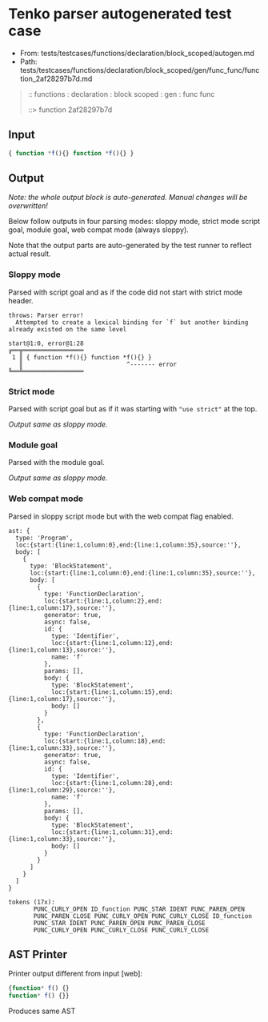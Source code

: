 # Tenko parser autogenerated test case

- From: tests/testcases/functions/declaration/block_scoped/autogen.md
- Path: tests/testcases/functions/declaration/block_scoped/gen/func_func/function_2af28297b7d.md

> :: functions : declaration : block scoped : gen : func func
>
> ::> function 2af28297b7d

## Input


`````js
{ function *f(){} function *f(){} }
`````

## Output

_Note: the whole output block is auto-generated. Manual changes will be overwritten!_

Below follow outputs in four parsing modes: sloppy mode, strict mode script goal, module goal, web compat mode (always sloppy).

Note that the output parts are auto-generated by the test runner to reflect actual result.

### Sloppy mode

Parsed with script goal and as if the code did not start with strict mode header.

`````
throws: Parser error!
  Attempted to create a lexical binding for `f` but another binding already existed on the same level

start@1:0, error@1:28
╔══╦═════════════════
 1 ║ { function *f(){} function *f(){} }
   ║                             ^------- error
╚══╩═════════════════

`````

### Strict mode

Parsed with script goal but as if it was starting with `"use strict"` at the top.

_Output same as sloppy mode._

### Module goal

Parsed with the module goal.

_Output same as sloppy mode._

### Web compat mode

Parsed in sloppy script mode but with the web compat flag enabled.

`````
ast: {
  type: 'Program',
  loc:{start:{line:1,column:0},end:{line:1,column:35},source:''},
  body: [
    {
      type: 'BlockStatement',
      loc:{start:{line:1,column:0},end:{line:1,column:35},source:''},
      body: [
        {
          type: 'FunctionDeclaration',
          loc:{start:{line:1,column:2},end:{line:1,column:17},source:''},
          generator: true,
          async: false,
          id: {
            type: 'Identifier',
            loc:{start:{line:1,column:12},end:{line:1,column:13},source:''},
            name: 'f'
          },
          params: [],
          body: {
            type: 'BlockStatement',
            loc:{start:{line:1,column:15},end:{line:1,column:17},source:''},
            body: []
          }
        },
        {
          type: 'FunctionDeclaration',
          loc:{start:{line:1,column:18},end:{line:1,column:33},source:''},
          generator: true,
          async: false,
          id: {
            type: 'Identifier',
            loc:{start:{line:1,column:28},end:{line:1,column:29},source:''},
            name: 'f'
          },
          params: [],
          body: {
            type: 'BlockStatement',
            loc:{start:{line:1,column:31},end:{line:1,column:33},source:''},
            body: []
          }
        }
      ]
    }
  ]
}

tokens (17x):
       PUNC_CURLY_OPEN ID_function PUNC_STAR IDENT PUNC_PAREN_OPEN
       PUNC_PAREN_CLOSE PUNC_CURLY_OPEN PUNC_CURLY_CLOSE ID_function
       PUNC_STAR IDENT PUNC_PAREN_OPEN PUNC_PAREN_CLOSE
       PUNC_CURLY_OPEN PUNC_CURLY_CLOSE PUNC_CURLY_CLOSE
`````


## AST Printer

Printer output different from input [web]:

````js
{function* f() {}
function* f() {}}
````

Produces same AST
